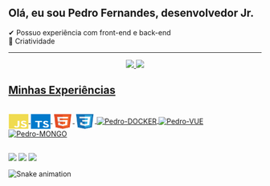 ## Olá, eu sou Pedro Fernandes, desenvolvedor Jr.

✔ Possuo experiência com front-end e back-end <br>
🧠 Criatividade
<hr>

<div align="center">
  <a href="https://github.com/pedro-h-fernandes">
  <img height="180em" src="https://github-readme-stats.vercel.app/api?username=pedro-h-fernandes&show_icons=true&theme=blueberry&include_all_commits=true&count_private=true"/>
  <img height="180em" src="https://github-readme-stats.vercel.app/api/top-langs/?username=pedro-h-fernandes&layout=compact&langs_count=7&theme=blueberry"/>
</div>

  ## Minhas Experiências
<div style="display: inline_block"><br>
  <img align="center" alt="Pedro-Js" height="30" width="40" src="https://raw.githubusercontent.com/devicons/devicon/master/icons/javascript/javascript-plain.svg">
  <img align="center" alt="Pedro-Ts" height="30" width="40" src="https://raw.githubusercontent.com/devicons/devicon/master/icons/typescript/typescript-plain.svg">
  <img align="center" alt="Pedro-HTML" height="30" width="40" src="https://raw.githubusercontent.com/devicons/devicon/master/icons/html5/html5-original.svg">
  <img align="center" alt="Pedro-CSS" height="30" width="40" src="https://raw.githubusercontent.com/devicons/devicon/master/icons/css3/css3-original.svg"> 
  <img align="center" alt="Pedro-DOCKER" height="50" width="60" src="https://cdn.jsdelivr.net/gh/devicons/devicon/icons/docker/docker-original.svg"  />    
  <img align="center" alt="Pedro-VUE" height="30" width="40" src="https://cdn.jsdelivr.net/gh/devicons/devicon/icons/vuejs/vuejs-original.svg" />          
  <img align="center" alt="Pedro-MONGO" height="35" width="45" src="https://cdn.jsdelivr.net/gh/devicons/devicon/icons/mongodb/mongodb-plain-wordmark.svg" />
          
</div>

##

<div> 
  <a href="https://instagram.com/pedroh_fernandes_" target="_blank"><img src="https://img.shields.io/badge/-Instagram-%23E4405F?style=for-the-badge&logo=instagram&logoColor=white" target="_blank"></a>
  <a href = "mailto:pfernandes180103@gmail.com"><img src="https://img.shields.io/badge/-Gmail-%23333?style=for-the-badge&logo=gmail&logoColor=white" target="_blank"></a>
  <a href="https://www.linkedin.com/in/pedro-henr-fernandes" target="_blank"><img src="https://img.shields.io/badge/-LinkedIn-%230077B5?style=for-the-badge&logo=linkedin&logoColor=white" target="_blank"></a> 
 
  ![Snake animation](https://github.com/pedro-h-fernandes/pedrofernandes/blob/output/github-contribution-grid-snake.svg)
 
</div>
